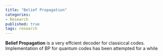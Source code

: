 ```yaml
---
title: "Belief Propagation"
categories:
- Research
published: true
tags: research
---
```


**Belief Propagation** is a very effcient decoder for classiccal codes. Implementation of BP for quantum codes has been attempted for a while

